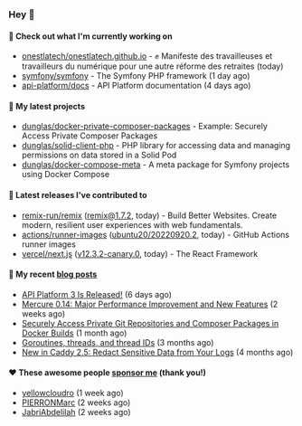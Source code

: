 ### Hey 👋

#### 👷 Check out what I'm currently working on

- [onestlatech/onestlatech.github.io](https://github.com/onestlatech/onestlatech.github.io) - ✊ Manifeste des travailleuses et travailleurs du numérique pour une autre réforme des retraites (today)
- [symfony/symfony](https://github.com/symfony/symfony) - The Symfony PHP framework (1 day ago)
- [api-platform/docs](https://github.com/api-platform/docs) - API Platform documentation (4 days ago)

#### 🌱 My latest projects

- [dunglas/docker-private-composer-packages](https://github.com/dunglas/docker-private-composer-packages) - Example: Securely Access Private Composer Packages
- [dunglas/solid-client-php](https://github.com/dunglas/solid-client-php) - PHP library for accessing data and managing permissions on data stored in a Solid Pod
- [dunglas/docker-compose-meta](https://github.com/dunglas/docker-compose-meta) - A meta package for Symfony projects using Docker Compose

#### 🔭 Latest releases I've contributed to

- [remix-run/remix](https://github.com/remix-run/remix) ([remix@1.7.2](https://github.com/remix-run/remix/releases/tag/remix%401.7.2), today) - Build Better Websites. Create modern, resilient user experiences with web fundamentals.
- [actions/runner-images](https://github.com/actions/runner-images) ([ubuntu20/20220920.2](https://github.com/actions/runner-images/releases/tag/ubuntu20%2F20220920.2), today) - GitHub Actions runner images
- [vercel/next.js](https://github.com/vercel/next.js) ([v12.3.2-canary.0](https://github.com/vercel/next.js/releases/tag/v12.3.2-canary.0), today) - The React Framework

#### 📜 My recent [blog posts](https://dunglas.fr)

- [API Platform 3 Is Released!](https://dunglas.fr/2022/09/api-platform-3-is-released/) (6 days ago)
- [Mercure 0.14: Major Performance Improvement and New Features](https://dunglas.fr/2022/09/mercure-0-14/) (2 weeks ago)
- [Securely Access Private Git Repositories and Composer Packages in Docker Builds](https://dunglas.fr/2022/08/securely-access-private-git-repositories-and-composer-packages-in-docker-builds/) (1 month ago)
- [Goroutines, threads, and thread IDs](https://dunglas.fr/2022/05/goroutines-threads-and-thread-ids/) (3 months ago)
- [New in Caddy 2.5: Redact Sensitive Data from Your Logs](https://dunglas.fr/2022/04/caddy-logging-security-improvements/) (4 months ago)

#### ❤️ These awesome people [sponsor me](https://github.com/sponsors/dunglas) (thank you!)

- [yellowcloudro](https://github.com/yellowcloudro) (1 week ago)
- [PIERRONMarc](https://github.com/PIERRONMarc) (2 weeks ago)
- [JabriAbdelilah](https://github.com/JabriAbdelilah) (2 weeks ago)
